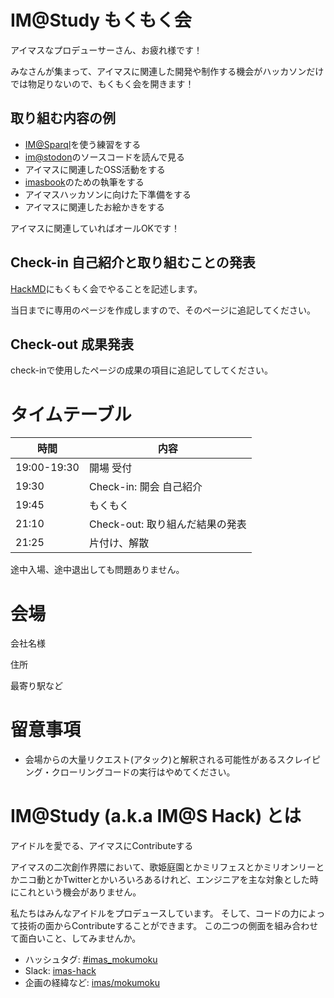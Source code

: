 # IM@Study もくもく会

アイマスなプロデューサーさん、お疲れ様です！

みなさんが集まって、アイマスに関連した開発や制作する機会がハッカソンだけでは物足りないので、もくもく会を開きます！

## 取り組む内容の例

- [IM@Sparql](https://sparql.crssnky.xyz/imas/)を使う練習をする
- [im@stodon](https://github.com/imas/mastodon)のソースコードを読んで見る
- アイマスに関連したOSS活動をする
- [imasbook](https://github.com/imas/imasbook)のための執筆をする
- アイマスハッカソンに向けた下準備をする
- アイマスに関連したお絵かきをする

アイマスに関連していればオールOKです！

## Check-in 自己紹介と取り組むことの発表

[HackMD](https://hackmd.io/)にもくもく会でやることを記述します。

当日までに専用のページを作成しますので、そのページに追記してください。

## Check-out 成果発表

check-inで使用したページの成果の項目に追記してしてください。

# タイムテーブル

| 時間        | 内容                            |
| ----------- | ------------------------------- |
| 19:00-19:30 | 開場 受付                       |
| 19:30       | Check-in: 開会 自己紹介         |
| 19:45       | もくもく                        |
| 21:10       | Check-out: 取り組んだ結果の発表 |
| 21:25       | 片付け、解散                    |

途中入場、途中退出しても問題ありません。

# 会場

会社名様

住所

最寄り駅など

# 留意事項

- 会場からの大量リクエスト(アタック)と解釈される可能性があるスクレイピング・クローリングコードの実行はやめてください。

# IM@Study (a.k.a IM@S Hack) とは

アイドルを愛でる、アイマスにContributeする

アイマスの二次創作界隈において、歌姫庭園とかミリフェスとかミリオンリーとかニコ動とかTwitterとかいろいろあるけれど、エンジニアを主な対象とした時にこれという機会がありません。

私たちはみんなアイドルをプロデュースしています。 そして、コードの力によって技術の面からContributeすることができます。 この二つの側面を組み合わせて面白いこと、してみませんか。

- ハッシュタグ: [\#imas_mokumoku](https://twitter.com/hashtag/imas_mokumoku?src=hash)
- Slack: [imas-hack](https://imas-hack.herokuapp.com)
- 企画の経緯など: [imas/mokumoku](https://github.com/imas/mokumoku)
